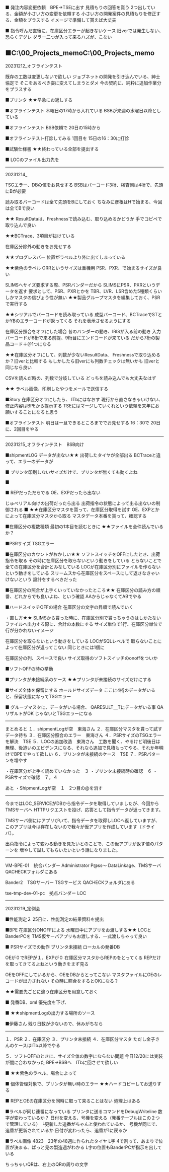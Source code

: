 ■
発注内容変更依頼　BPE→TSEに出す
見積もりの回答を貰う
2つ出している、金額が小さい方の変更を依頼する
小さい方の開発案件の見積もりを修正する、金額をプラスする
イメージで準備して貰えば大丈夫

■
指令呼んだ直後に、在庫区分エラーが起きないケース
旧verでは発生しない、恐らくデグレ
ダラー二つが入って来るハズが、こない

■C:\00_Projects\_memoC:\00_Projects\_memo
---


20231212_オフラインテスト

既存の工数は変更しないで欲しい
ジョブネットの開発を引き込んでいる、紳士協定で
そこをあるべき姿に変えてしまうとダメ
今の契約に、純粋に追加作業分をプラスする

■プリンタ
★★早急にお返しする

■オフラインテスト
木曜日の17時から入れている
BSBが来週の水曜日以降としている

■オフラインテスト BSB依頼で
20日の15時から

■オフラインテスト打診してみる
1回目を
15日の16：30に打診

■試験仕様書
★★終わっている全部を提出する

■
LOCのファイル出力先を



---
20231214_

TSGエラー、DBの値をお見せする
BSBはバーコード3桁、検査側は4桁で、先頭にBが必要

読み取るバーコードは全て先頭をBにしておく
ちなみに彦根はHで始まる、今回は全てBで良い

★★
ResultDataは、Freshnessで読み込む、取り込めるかどうか
手でコピペで取り込んで良い

★★BCTrace、3項目が抜けている

在庫区分除外の動きをお見せする

★★プログレスバー
位置がラベルより外に出てしまっている

★★紫色のラベル
ORRというサイズは重機用
PSR、PXR、で始まるサイズが良い

SLIMSへサイズ要求する際、PSRバンダーだから
SLIMSにPSR、PXRというデータを返す
要求として、PSR、PXRとかを
TBR、LVR、LSR含めた5種類くらいしかマスタの信ぴょう性が無い
★★製品グループマスタを編集しておく、PSRで実行する

★★シリアルでバーコードを読み取っている
成型バーコード、BCTraceでSTとかYBのエラーコードが返ってくる
それを表示させるようにする

在庫区分照合をオフにした場合
昔のバンダーの動き、IRISが入る前の動き
入力バーコードが8桁で来る前提、9桁目にエンドコードが来ている
だから7桁の製品コード＋＠1つになる

★★在庫区分オフにして、列数が少ないResultData、
Freshnessで取り込めるか？旧verと比較する
もしかしたら旧verにも列数チェックは無いかも
旧verと同じなら良い

CSVを読んだ時の、列数で分岐している
どっちを読み込んでも大丈夫なはず

★★
ラベル画像、印刷したやつをメールで送信する

■Story
在庫区分オフにしたら、
ITbにはなおす
現行から直さなきゃいけない、修正内容はBPEから提示する
TSEにはマージしていくれという依頼を来年にお願いすることになると思う

■オフラインテスト
明日は一旦できるところまででお見せする
16：30で
20日に、2回目をやる

---
20231215_オフラインテスト　BSB向け

■shipmentLOG
データが出ない★★
出荷したタイヤが全部出る
BCTraceと違って、エラーのデータが

■
プリンタ印刷しないサイズだけで、プリンタが無くても動くよね

■

■
REPだっただらでる
OE、EXPだったら出ない

じゅべリアル向けの出荷だったら出る
出荷指令の状態によって出る出ないの制御される
■
★★在庫区分マスタを貰って、在庫区分取得を試す
OE、EXPとかによって在庫区分マスタから取る
マスタデータ本番を貰って、確認する

■在庫区分の複数種類
最初の1本目を読むときに
★★ファイルを全件読んでいるか？

■PSRサイズ
TSGエラー

■在庫区分のカウントがおかしい★★
ソフトスイッチをOFFにしたとき、出荷指令を取る
その時に在庫区分を取らないという動きをしている
とらないことで全ての在庫区分を合計とみなしている
LOCが在庫区分別にファイルを作らないという動きをしている
スリームスから在庫区分をスペースにして返さなきゃいけないという
設計をするべきだった

■在庫区分の照合が上手くいっていなかったところ★★
在庫区分の読み方の順番、どれからでも良いよね、という確認
AAからじゃなくてABでやる

■ハードスイッチOFFの場合
在庫区分の文字の昇順で読んでいく

・直し方★★
SLIMSから貰った時に、在庫区分別で貰っちゃうのはしかたない
ファイルへ出力する際に、合計の本数にする
サイズ単位で1行、在庫区分単位で行が分かれないイメージ

在庫区分を取らないという動きをしている
LOCがSQLレベルで
取らないことによって在庫区分が返ってこない
同じときには1個に

在庫区分の列、スペースで良い
サイズ取得のソフトスイッチのonoffをついか


■ソフトOFFの時の挙動

■プリンタが未接続系のケース
★★プリンタが未接続のサイズだけにする

■サイズ全体を保留にする
ホールドサイズデータ
ここに4桁のデータがいると、保留状態になってTSGエラー

■
グループマスタに、データがいる場合、
QARESULT＿Tにデータがいる事
QAリザルトがOK
じゃないとTSGエラーになる


---
まとめると
１．shipmentLogが空　東海さん
２．在庫区分マスタを貰って試す　データ待ち
３．在庫区分照合のエラー　東海さん
４．PSRサイズのTSGエラーを解決　TSE
５．LOCの追加改造　東海さん　工数を聞く、やるけど明後日は無理、後追いのエビデンスになる、それなら追加で見積もってやる、それか年明けでBPEでやって欲しい
６．プリンタが未接続のケース　TSE
７．PSRパターンを増やす　

・在庫区分が上手く読めていなかった　３
・プリンタ未接続時の確認　６
・PSRサイズで確認　７，４

あと
・ShipmentLogが空　１　2つ目の@を消す

---
今まではLOC_SERVICEがDBから指令データを取得していましたが、今回からTMSサーバへ
HTTPリクエストを投げ、応答として指令データが返ってきます。

TMSサーバ側にはアプリがいて、指令データを取得しLOCへ返していますが、
このアプリは今は存在しないので我々が仮アプリを作成しています（ドライバ）。

出荷指令によって変わる動きを見たいとのことで、この仮アプリが返す値のパターンを
増やして試してもらいたいという話になりました。


---
VM-BPE-01　統合バンダー
Administrator
P@ss～
DataLinkage、TMSサーバ
QACHECKフォルダにある

Bander2　TSGサーバー
TSGサービス
QACHECKフォルダにある

tse-tmp-dev-01-pc　拠点バンダー
LOC

---
20231219_定例会

■性能測定２
25日に、性能測定の結果資料を提出

■BPE
在庫区分ONOFFによる
水曜日中にアプリをお渡しする★★
LOCとBanderPCを
TMS仮サーバアプリもお渡しする、一式渡しちゃって良い

■
PSRサイズでの動作
プリンタ未接続
ローカルの発番DB

OEが０でREPが１、EXPが０
在庫区分マスタからREPのをとってくる
REPだけを取ってきてるよねという動きをまず見る

OEをOFFにしているから、OEをDBからとってこない
マスタファイルにOEのレコードが出力されない
その時に照合をするとOKになる？

★★需要先ごとに違う在庫区分を用意しておく

■
発番DB、xml
優先度を下げ、

■
★★shipmentLogの出力する場所のソース

■伊藤さん
残り日数が少ないので、休みがちなら

---

１．PSR
２．在庫区分
３．プリンタ未接続
４．在庫区分マスタ
ただし金子さんのケースはITb以降でやる

５．ソフトOFFのときに、サイズ全体の数字にならない問題
今日12/20には実装が間に合わなかった
BPE->BSBへ　ITbに回させて欲しい

■
★★紫色のラベル、場合によって

■
個体管理対象で、プリンタが無い時のエラー
★★ハードコピーしてお送りする

■
REPとOEの在庫区分を同時に取って来ることはない
処理上はある

■ラベルが同じ連番になっている
プリンタに送るコマンドをDebugWriteline
数字が変わっているか？
日付を変える、号機を変える（発番テーブルはこの２つで管理している）
└更新した追番がちゃんと使われているか、
号機が同じで、追番が更新されているか
日付が変わったら、追番が1に戻るか

■ラベル画像
4823　23年の48週に作られたタイヤ
L字
4で割って、あまりで位置が決まる、ぱっと見の製造週がわかる
L字の位置もBanderPCが指示を出している

ちっちゃいQRは、右上のQRの周りの文字